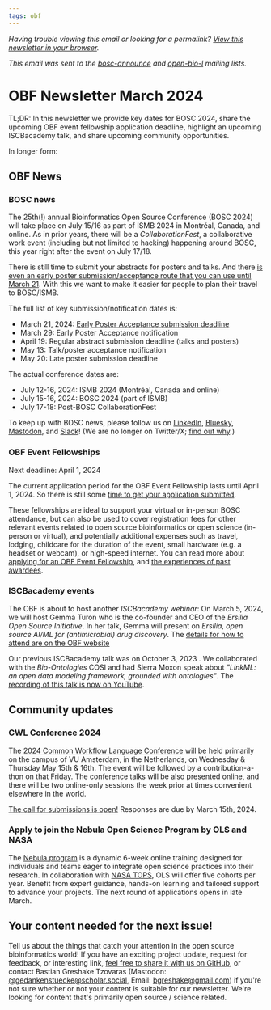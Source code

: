 ```yaml
---
tags: obf
---
```


_Having trouble viewing this email or looking for a permalink? [View this newsletter in your browser](https://github.com/OBF/newsletter/blob/master/newsletters/2024-03.md)._

_This email was sent to the [bosc-announce](https://groups.google.com/g/bosc-announce) and [open-bio-l](http://mailman.open-bio.org/mailman/listinfo/open-bio-l/) mailing lists._

# OBF Newsletter March 2024

TL;DR: In this newsletter we provide key dates for BOSC 2024, share the upcoming OBF event fellowship application deadline, highlight an upcoming ISCBacademy talk, and share upcoming community opportunities.

In longer form: 

## OBF News

### BOSC news

The 25th(!) annual Bioinformatics Open Source Conference (BOSC 2024) will take place on July 15/16 as part of ISMB 2024 in Montréal, Canada, and online. As in prior years, there will be a _CollaborationFest_, a collaborative work event (including but not limited to hacking) happening around BOSC, this year right after the event on July 17/18.

There is still time to submit your abstracts for posters and talks. And there [is even an early poster submission/acceptance route that you can use until March 21](https://www.open-bio.org/2024/02/18/early-poster-acceptance-2024/). With this we want to make it easier for people to plan their travel to BOSC/ISMB.

The full list of key submission/notification dates is: 

* March 21, 2024: [Early Poster Acceptance submission deadline](https://www.open-bio.org/2023/03/09/bosc-early-poster-acceptance/)
* March 29: Early Poster Acceptance notification
* April 19: Regular abstract submission deadline (talks and posters)
* May 13: Talk/poster acceptance notification
* May 20: Late poster submission deadline

The actual conference dates are:

* July 12-16, 2024: ISMB 2024 (Montréal, Canada and online)
* July 15-16, 2024: BOSC 2024 (part of ISMB)
* July 17-18: Post-BOSC CollaborationFest

To keep up with BOSC news, please follow us on [LinkedIn](https://www.linkedin.com/groups/14344023/), [Bluesky](https://bsky.app/profile/bosc.bsky.social), [Mastodon](https://genomic.social/@BOSC), and [Slack](https://join.slack.com/t/obf-bosc/shared_invite/zt-n5ur1gsj-z2C~69_4lYTFPg5tbWA8Ew)! (We are no longer on Twitter/X; [find out why](https://www.open-bio.org/2023/11/20/leaving-x/).)

### OBF Event Fellowships

Next deadline: April 1, 2024

The current application period for the OBF Event Fellowship lasts until April 1, 2024. So there is still some [time to get your application submitted](https://forms.gle/3yLg94G1C9nkZkvq5).

These fellowships are ideal to support your virtual or in-person BOSC attendance, but can also be used to cover registration fees for other relevant events related to open source bioinformatics or open science (in-person or virtual), and potentially additional expenses such as travel, lodging, childcare for the duration of the event, small hardware (e.g. a headset or webcam), or high-speed internet. You can read more about [applying for an OBF Event Fellowship](https://www.open-bio.org/event-awards/#fellowships-applications), and [the experiences of past awardees](https://www.open-bio.org/category/travel-fellowship/event-fellowship/).

### ISCBacademy events

The OBF is about to host another _ISCBacademy webinar_: On March 5, 2024, we will host Gemma Turon who is the co-founder and CEO of the _Ersilia Open Source Initiative_. In her talk, Gemma will present on _Ersilia, open source AI/ML for (antimicrobial) drug discovery_. The [details for how to attend are on the OBF website](https://www.open-bio.org/2024/02/08/iscbacademy-gemma-turon/)

Our previous ISCBacademy talk was on October 3, 2023 . We collaborated with the _Bio-Ontologies_ COSI and had Sierra Moxon speak about _"LinkML: an open data modeling framework, grounded with ontologies"_. The [recording of this talk is now on YouTube](https://www.youtube.com/watch?v=nyNp09WYLzw). 


## Community updates

### CWL Conference 2024

The [2024 Common Workflow Language Conference](https://www.commonwl.org/conferences/2024/) will be held primarily on the campus of VU Amsterdam, in the Netherlands, on Wednesday & Thursday May 15th & 16th. The event will be followed by a contribution-a-thon on that Friday. The conference talks will be also presented online, and there will be two online-only sessions the week prior at times convenient elsewhere in the world.

[The call for submissions is open!](https://forms.gle/LKCKaNkUWRLj35xL6) Responses are due by March 15th, 2024.

### Apply to join the Nebula Open Science Program by OLS and NASA

The [Nebula program](https://openlifesci.org/nasa/) is a dynamic 6-week online training designed for individuals and teams eager to integrate open science practices into their research. In collaboration with [NASA TOPS](https://nasa.github.io/Transform-to-Open-Science/), OLS will offer five cohorts per year. Benefit from expert guidance, hands-on learning and tailored support to advance your projects. The next round of applications opens in late March.

## Your content needed for the next issue!

Tell us about the things that catch your attention in the open source bioinformatics world! If you have an exciting project update, request for feedback, or interesting link, [feel free to share it with us on GitHub](https://github.com/OBF/newsletter/issues/40), or contact Bastian Greshake Tzovaras (Mastodon: [@gedankenstuecke@scholar.social](https://scholar.social/@gedankenstuecke), Email: [bgreshake@gmail.com](mailto:bgreshake@gmail.com)) if you're not sure whether or not your content is suitable for our newsletter. We're looking for content that's primarily open source / science related.



